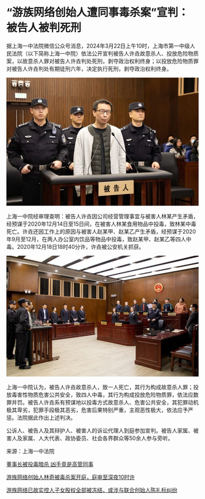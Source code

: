 # “游族网络创始人遭同事毒杀案”宣判：被告人被判死刑

据上海一中法院微信公众号消息，2024年3月22日上午10时，上海市第一中级人民法院（以下简称上海一中院）依法公开宣判被告人许垚故意杀人、投放危险物质案，以故意杀人罪对被告人许垚判处死刑，剥夺政治权利终身；以投放危险物质罪对被告人许垚判处有期徒刑六年，决定执行死刑，剥夺政治权利终身。

![6105fcb7d7a26d64c84b0d4f3181c685.jpg](https://raw.githubusercontent.com/qqhsx/qqnews_image/main/2024/03/22/“游族网络创始人遭同事毒杀案”宣判：被告人被判死刑/6105fcb7d7a26d64c84b0d4f3181c685.jpg)

上海一中院经审理查明：被告人许垚因公司经营管理事宜与被害人林某产生矛盾，经预谋于2020年12月14日至15日间，在被害人林某食用物品中投毒，致林某中毒死亡。许垚还因工作上的原因与被害人赵某甲、赵某乙产生矛盾，经预谋于2020年9月至12月，在两人办公室内饮品等物品中投毒，致赵某甲、赵某乙等四人中毒。2020年12月18日18时40分许，许垚被公安机关抓获。

![59a181f622c7d778a6f0f176a2f0d898.jpg](https://raw.githubusercontent.com/qqhsx/qqnews_image/main/2024/03/22/“游族网络创始人遭同事毒杀案”宣判：被告人被判死刑/59a181f622c7d778a6f0f176a2f0d898.jpg)

上海一中院认为，被告人许垚故意杀人，致一人死亡，其行为构成故意杀人罪；投放毒害性物质危害公共安全，致四人中毒，其行为构成投放危险物质罪，依法应数罪并罚。被告人许垚系有预谋地以投毒方式故意杀人、危害公共安全，其犯罪动机极其卑劣，犯罪手段极其恶劣，危害后果特别严重，主观恶性极大，依法应予严惩。法院据此作出上述判决。

公诉人、被告人及其辩护人、被害人的诉讼代理人到庭参加宣判。被告人家属、被害人及家属、人大代表、政协委员、社会各界群众等50余人参与旁听。

来源：上海一中法院

[董事长被投毒暗杀 凶手竟是高管同事](https://news.qq.com/rain/a/20231101A09ULA00)

[游族网络创始人林奇被毒杀案开庭，庭审至深夜10时许](https://news.qq.com/rain/a/20231101A003DE00)

[游族网络已故实控人子女股权全部被冻结，或涉与联合创始人陈礼标纠纷](https://news.qq.com/rain/a/20240218A06U1D00)

